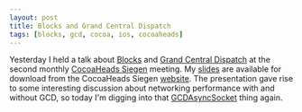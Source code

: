 ```yaml
---
layout: post
title: Blocks and Grand Central Dispatch
tags: [blocks, gcd, cocoa, ios, cocoaheads]
---
```


Yesterday I held a talk about <a href="http://en.wikipedia.org/wiki/Blocks_(C_language_extension)">Blocks</a> and
[Grand Central Dispatch](http://en.wikipedia.org/wiki/Grand_Central_Dispatch) at the second monthly [CocoaHeads
Siegen](http://cocoaheads.informatik.uni-siegen.de) meeting.
My [slides](/files/blocks-and-grand-central-dispatch2011.pdf) are available for download from the CocoaHeads Siegen
[website](http://cocoaheads.informatik.uni-siegen.de/#2011-08-10). The presentation gave rise to some interesting
discussion about networking performance with and without GCD, so today I'm digging into that
[GCDAsyncSocket](http://code.google.com/p/cocoaasyncsocket/wiki/Reference_GCDAsyncSocket) thing again.

